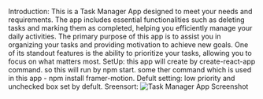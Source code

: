 Introduction: This is a Task Manager App designed to meet your needs and requirements. The app includes essential functionalities such as deleting tasks and marking them as completed, helping you efficiently manage your daily activities. The primary purpose of this app is to assist you in organizing your tasks and providing motivation to achieve new goals. One of its standout features is the ability to prioritize your tasks, allowing you to focus on what matters most.
SetUp: this app will create by create-react-app command. so this will run by npm start. some ther command which is used in this app - npm install framer-motion.
Defult setting: low priority and unchecked box set by defult.
Sreensort: ![Task Manager App Screenshot](task-manager\src\AppScreensort\taskmanager.png)
